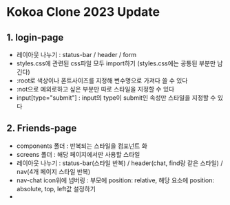 # Kokoa Clone 2023 Update

## 1. login-page

- 레이아웃 나누기 : status-bar / header / form
- styles.css에 관련된 css파일 모두 import하기 (styles.css에는 공통된 부분만 남긴다)
- :root로 색상이나 폰트사이즈를 지정해 변수명으로 가져다 쓸 수 있다
- :not으로 예외로하고 싶은 부분만 따로 스타일을 지정할 수 있다
- input[type="submit"] : input의 type이 submit인 속성만 스타일을 지정할 수 있다

## 2. Friends-page

- components 폴더 : 반복되는 스타일을 컴포넌트 화
- screens 폴더 : 해당 페이지에서만 사용할 스타일
- 레이아웃 나누기 : status-bar(스타일 반복) / header(chat, find랑 같은 스타일) / nav(4개 페이지 스타일 반복)
- nav-chat icon위에 넘버링 : 부모에 position: relative, 해당 요소에 position: absolute, top, left값 설정하기
-
